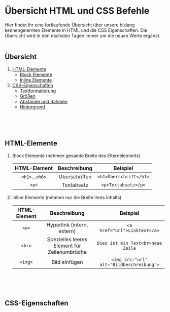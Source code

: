 # Übersicht HTML und CSS Befehle

Hier findet ihr eine fortlaufende Übersicht über unsere bislang kennengelernten Elemente in HTML und die CSS Eigenschaften. Die Übersicht wird in den nächsten Tagen immer um die neuen Werte ergänzt.
<br><br>

## Übersicht
1. [HTML-Elemente](#html-elemente)
   - [Block Elemente](#block-elemente)
   - [Inline Elemente](#inline-elemente)
2. [CSS-Eigenschaften](#css-eigenschaften)
   - [Textformatierung](#textformatierung)
   - [Größen](#größen)
   - [Abstände und Rahmen](#abstände-und-rahmen)
   - [Hintergrund](#hintergrund)


<br><br><br>

## HTML-Elemente

1. Block Elemente (nehmen gesamte Breite des Elternelements)

    | HTML-Element  | Beschreibung                               | Beispiel                             |
    |:-------------:|:------------------------------------------:|:------------------------------------:|
    | `<h1>`...`<h6>` | Überschriften                            | `<h1>Überschrift</h1>`               |
    | `<p>`          | Textabsatz                                | `<p>Textabsatz</p>`                  |
   
2. Inline Elemente (nehmen nur die Breite ihres Inhalts)

    | HTML-Element | Beschreibung                    | Beispiel                              |
    |:------------:|:-------------------------------:|:-------------------------------------:|
    | `<a>`        | Hyperlink (intern, extern)      | `<a href="url">Linktext</a>`          |
    | `<br>`       | Spezielles leeres Element für Zeilenumbrüche  | `Dies ist ein Text<br>neue Zeile`         |
    | `<img>`      | Bild einfügen                                 | `<img src="url" alt="Bildbeschreibung">`  |

<br><br><br>
## CSS-Eigenschaften